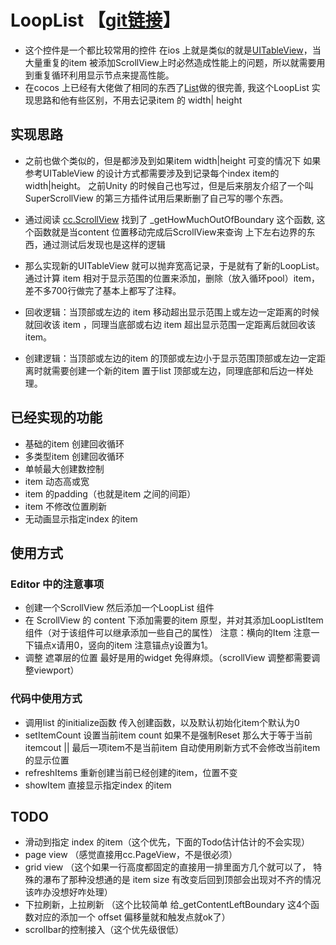 # LoopList 【[git链接](https://github.com/backjy/CCC-LoopList.git)】
* 这个控件是一个都比较常用的控件 在ios 上就是类似的就是[UITableView](https://developer.apple.com/documentation/uikit/uitableview)，当大量重复的item 被添加ScrollView上时必然造成性能上的问题，所以就需要用到重复循环利用显示节点来提高性能。
* 在cocos 上已经有大佬做了相同的东西了[List](https://forum.cocos.org/t/scrollview-item-drawcall/79055/160)做的很完善,  我这个LoopList 实现思路和他有些区别，不用去记录item 的 width| height
  
## 实现思路
* 之前也做个类似的，但是都涉及到如果item width|height 可变的情况下 如果参考UITableView 的设计方式都需要涉及到记录每个index item的 width|height。 之前Unity 的时候自己也写过，但是后来朋友介绍了一个叫SuperScrollView 的第三方插件试用后果断删了自己写的哪个东西。
  
* 通过阅读 [cc.ScrollView](https://github.com/cocos-creator/engine/blob/master/cocos2d/core/components/CCScrollView.js) 找到了 _getHowMuchOutOfBoundary 这个函数, 这个函数就是当content 位置移动完成后ScrollView来查询 上下左右边界的东西，通过测试后发现也是这样的逻辑
  
* 那么实现新的UITableView 就可以抛弃宽高记录，于是就有了新的LoopList。 通过计算 item 相对于显示范围的位置来添加，删除（放入循环pool）item，差不多700行做完了基本上都写了注释。

* 回收逻辑：当顶部或左边的 item 移动超出显示范围上或左边一定距离的时候就回收该 item ，同理当底部或右边 item 超出显示范围一定距离后就回收该item。

* 创建逻辑：当顶部或左边的item 的顶部或左边小于显示范围顶部或左边一定距离时就需要创建一个新的item 置于list 顶部或左边，同理底部和后边一样处理。
  
## 已经实现的功能
* 基础的item 创建回收循环
* 多类型item 创建回收循环
* 单帧最大创建数控制
* item 动态高或宽
* item 的padding（也就是item 之间的间距）
* item 不修改位置刷新
* 无动画显示指定index 的item

## 使用方式
### Editor 中的注意事项
* 创建一个ScrollView 然后添加一个LoopList 组件
* 在 ScrollView 的 content 下添加需要的item 原型，并对其添加LoopListItem 组件（对于该组件可以继承添加一些自己的属性） 注意：横向的Item 注意一下锚点x请用0，竖向的item 注意锚点y设置为1。
* 调整 遮罩层的位置 最好是用的widget 免得麻烦。（scrollView 调整都需要调整viewport）
  
### 代码中使用方式
* 调用list 的initialize函数 传入创建函数，以及默认初始化item个默认为0
* setItemCount  设置当前item count 如果不是强制Reset
    那么大于等于当前itemcout || 最后一项item不是当前item 自动使用刷新方式不会修改当前item 的显示位置
* refreshItems 重新创建当前已经创建的item，位置不变
* showItem 直接显示指定index 的item

## TODO
* 滑动到指定 index 的item（这个优先，下面的Todo估计估计的不会实现）
* page view （感觉直接用cc.PageView，不是很必须）
* grid view （这个如果一行高度都固定的直接用一排里面方几个就可以了， 特殊的瀑布了那种没想通的是 item size 有改变后回到顶部会出现对不齐的情况该咋办没想好咋处理）
* 下拉刷新，上拉刷新 （这个比较简单 给_getContentLeftBoundary 这4个函数对应的添加一个 offset 偏移量就和触发点就ok了）
* scrollbar的控制接入（这个优先级很低）

